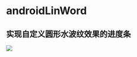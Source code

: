 # androidLinWord
## 实现自定义圆形水波纹效果的进度条
 ![](https://github.com/androidlsl/androidLinWord/raw/master/123.gif)
